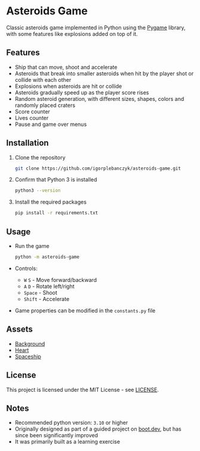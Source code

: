 # Asteroids Game 

Classic asteroids game implemented in Python using the [Pygame](https://www.pygame.org/) library, with some features like explosions added on top of it.

## Features

* Ship that can move, shoot and accelerate
* Asteroids that break into smaller asteroids when hit by the player shot or collide with each other
* Explosions when asteroids are hit or collide
* Asteroids gradually speed up as the player score rises
* Random asteroid generation, with different sizes, shapes, colors and randomly placed craters
* Score counter
* Lives counter
* Pause and game over menus

## Installation

1. Clone the repository
    ```bash
    git clone https://github.com/igorplebanczyk/asteroids-game.git
     ```
   
2. Confirm that Python 3 is installed
    ```bash
    python3 --version
    ```
   
3. Install the required packages
    ```bash
    pip install -r requirements.txt
    ```

## Usage
* Run the game
    ```bash
    python -m asteroids-game
    ```
* Controls:
  * `W` `S` - Move forward/backward 
  * `A` `D` - Rotate left/right
  * `Space` - Shoot
  * `Shift` - Accelerate

* Game properties can be modified in the `constants.py` file

## Assets

* [Background](https://www.behance.net/gallery/21896005/8-bit-Night)
* [Heart](https://static.vecteezy.com/system/resources/thumbnails/027/517/564/small/pixel-cartoon-heart-icon-illustration-png.png)
* [Spaceship](https://www.nicepng.com/downpng/u2q8a9y3a9r5i1r5_vector-spaces-ship-8-bit-spaceship-sprite/)

## License
This project is licensed under the MIT License - see [LICENSE](https://github.com/igorplebanczyk/asteroids-game/blob/main/LICENSE).

## Notes
* Recommended python version: `3.10` or higher
* Originally designed as part of a guided project on [boot.dev](https://www.boot.dev/lessons/5be3e3bd-efb5-4664-a9e9-7111be783271), but has since been significantly improved
* It was primarily built as a learning exercise